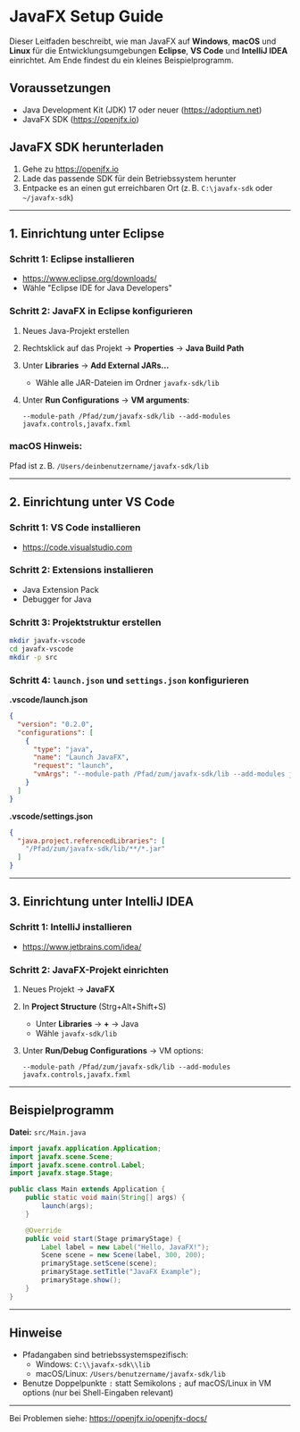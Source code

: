 # JavaFX Setup Guide

Dieser Leitfaden beschreibt, wie man JavaFX auf **Windows**, **macOS** und **Linux** für die Entwicklungsumgebungen **Eclipse**, **VS Code** und **IntelliJ IDEA** einrichtet. Am Ende findest du ein kleines Beispielprogramm.

## Voraussetzungen

- Java Development Kit (JDK) 17 oder neuer (https://adoptium.net)
- JavaFX SDK (https://openjfx.io)

## JavaFX SDK herunterladen

1. Gehe zu https://openjfx.io
2. Lade das passende SDK für dein Betriebssystem herunter
3. Entpacke es an einen gut erreichbaren Ort (z. B. `C:\javafx-sdk` oder `~/javafx-sdk`)

---

## 1. Einrichtung unter Eclipse

### Schritt 1: Eclipse installieren
- https://www.eclipse.org/downloads/
- Wähle "Eclipse IDE for Java Developers"

### Schritt 2: JavaFX in Eclipse konfigurieren

1. Neues Java-Projekt erstellen
2. Rechtsklick auf das Projekt → **Properties** → **Java Build Path**
3. Unter **Libraries** → **Add External JARs...**
   - Wähle alle JAR-Dateien im Ordner `javafx-sdk/lib`
4. Unter **Run Configurations** → **VM arguments**:

   ```
   --module-path /Pfad/zum/javafx-sdk/lib --add-modules javafx.controls,javafx.fxml
   ```

### macOS Hinweis:
Pfad ist z. B. `/Users/deinbenutzername/javafx-sdk/lib`

---

## 2. Einrichtung unter VS Code

### Schritt 1: VS Code installieren
- https://code.visualstudio.com

### Schritt 2: Extensions installieren
- Java Extension Pack
- Debugger for Java

### Schritt 3: Projektstruktur erstellen

```bash
mkdir javafx-vscode
cd javafx-vscode
mkdir -p src
```

### Schritt 4: `launch.json` und `settings.json` konfigurieren

**.vscode/launch.json**
```json
{
  "version": "0.2.0",
  "configurations": [
    {
      "type": "java",
      "name": "Launch JavaFX",
      "request": "launch",
      "vmArgs": "--module-path /Pfad/zum/javafx-sdk/lib --add-modules javafx.controls,javafx.fxml"
    }
  ]
}
```

**.vscode/settings.json**
```json
{
  "java.project.referencedLibraries": [
    "/Pfad/zum/javafx-sdk/lib/**/*.jar"
  ]
}
```

---

## 3. Einrichtung unter IntelliJ IDEA

### Schritt 1: IntelliJ installieren
- https://www.jetbrains.com/idea/

### Schritt 2: JavaFX-Projekt einrichten

1. Neues Projekt → **JavaFX**
2. In **Project Structure** (Strg+Alt+Shift+S)
   - Unter **Libraries** → **+** → Java
   - Wähle `javafx-sdk/lib`
3. Unter **Run/Debug Configurations** → VM options:

   ```
   --module-path /Pfad/zum/javafx-sdk/lib --add-modules javafx.controls,javafx.fxml
   ```

---

## Beispielprogramm

**Datei:** `src/Main.java`

```java
import javafx.application.Application;
import javafx.scene.Scene;
import javafx.scene.control.Label;
import javafx.stage.Stage;

public class Main extends Application {
    public static void main(String[] args) {
        launch(args);
    }

    @Override
    public void start(Stage primaryStage) {
        Label label = new Label("Hello, JavaFX!");
        Scene scene = new Scene(label, 300, 200);
        primaryStage.setScene(scene);
        primaryStage.setTitle("JavaFX Example");
        primaryStage.show();
    }
}
```

---

## Hinweise

- Pfadangaben sind betriebssystemspezifisch:
  - Windows: `C:\\javafx-sdk\\lib`
  - macOS/Linux: `/Users/benutzername/javafx-sdk/lib`
- Benutze Doppelpunkte `:` statt Semikolons `;` auf macOS/Linux in VM options (nur bei Shell-Eingaben relevant)

---

Bei Problemen siehe: https://openjfx.io/openjfx-docs/
